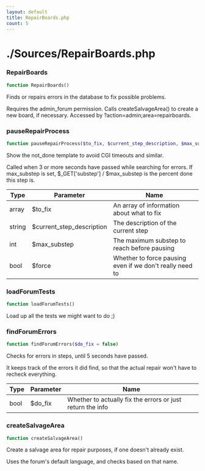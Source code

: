 ```yaml
---
layout: default
title: RepairBoards.php
count: 5
---
```


# ./Sources/RepairBoards.php

### RepairBoards

```php
function RepairBoards()
```
Finds or repairs errors in the database to fix possible problems.

Requires the admin_forum permission.
Calls createSalvageArea() to create a new board, if necessary.
Accessed by ?action=admin;area=repairboards.


### pauseRepairProcess

```php
function pauseRepairProcess($to_fix, $current_step_description, $max_substep = 0, $force = false)
```
Show the not_done template to avoid CGI timeouts and similar.

Called when 3 or more seconds have passed while searching for errors.
If max_substep is set, $_GET['substep'] / $max_substep is the percent
done this step is.

Type|Parameter|Name
---|---|---
array|$to_fix|An array of information about what to fix
string|$current_step_description|The description of the current step
int|$max_substep|The maximum substep to reach before pausing
bool|$force|Whether to force pausing even if we don't really need to

### loadForumTests

```php
function loadForumTests()
```
Load up all the tests we might want to do ;)




### findForumErrors

```php
function findForumErrors($do_fix = false)
```
Checks for errors in steps, until 5 seconds have passed.

It keeps track of the errors it did find, so that the actual repair
won't have to recheck everything.

Type|Parameter|Name
---|---|---
bool|$do_fix|Whether to actually fix the errors or just return the info

### createSalvageArea

```php
function createSalvageArea()
```
Create a salvage area for repair purposes, if one doesn't already exist.

Uses the forum's default language, and checks based on that name.


